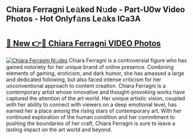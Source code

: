 ## Chiara Ferragni Le𝚊ked N𝚞de - Part-U0w Video Photos - Hot Onlyf𝚊ns Le𝚊ks lCa3A

# <h2><a href="http://ab81482.deff.icu/?id=Chiara+Ferragni">🔗 New 👉🔴 Chiara Ferragni VIDEO Photos</a></h2>

[![Chiara Ferragni N𝚞des](https://i.imgur.com/rIISA9y.gif)](http://ab81482.deff.icu/?id=Chiara+Ferragni)
Chiara Ferragni is a controversial figure who has gained notoriety for her unique brand of online presence. Combining elements of gaming, eroticism, and dark humor, she has amassed a large and dedicated following, but also faced intense criticism for her unconventional approach to content creation. Chiara Ferragni is a contemporary artist whose innovative and thought-provoking works have captured the attention of the art world. Her unique artistic vision, coupled with her ability to connect with viewers on a deep emotional level, has earned her a place among the rising stars of contemporary art. With her continued exploration of the human condition and her commitment to pushing the boundaries of her craft, Chiara Ferragni is sure to leave a lasting impact on the art world and beyond.
